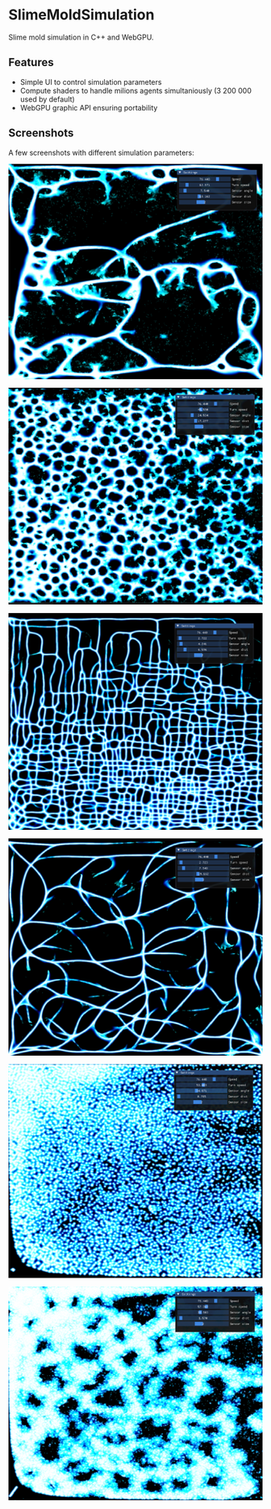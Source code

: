 # SlimeMoldSimulation
Slime mold simulation in C++ and WebGPU.

## Features
- Simple UI to control simulation parameters
- Compute shaders to handle milions agents simultaniously (3 200 000 used by default)
- WebGPU graphic API ensuring portability

## Screenshots
A few screenshots with different simulation parameters:

![ScreenShot](/images/slimeMold.png)

![ScreenShot](/images/sponge.png)

![ScreenShot](/images/manhattan.png)

![ScreenShot](/images/curves.png)

![ScreenShot](/images/spots.png)

![ScreenShot](/images/unstable.png)
